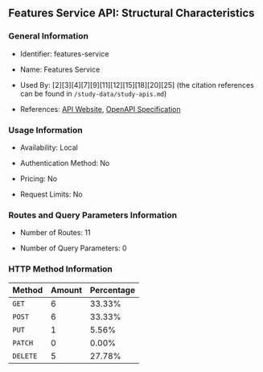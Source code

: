 ## Features Service API: Structural Characteristics

### General Information

- Identifier: features-service

- Name: Features Service

- Used By: [2][3][4][7][9][11][12][15][18][20][25] (the citation references can be found in `/study-data/study-apis.md`)

- References: [API Website](https://github.com/JavierMF/features-service), [OpenAPI Specification](https://github.com/WebFuzzing/EMB/blob/master/openapi-swagger/features-service.json)

### Usage Information

- Availability: Local

- Authentication Method: No

- Pricing: No

- Request Limits: No

### Routes and Query Parameters Information

- Number of Routes: 11

- Number of Query Parameters: 0

### HTTP Method Information

| Method | Amount | Percentage |
|--------|--------|------------|
| `GET` | 6 | 33.33% |
| `POST` | 6 | 33.33% |
| `PUT` | 1 | 5.56% |
| `PATCH` | 0 | 0.00% |
| `DELETE` | 5 | 27.78% |
